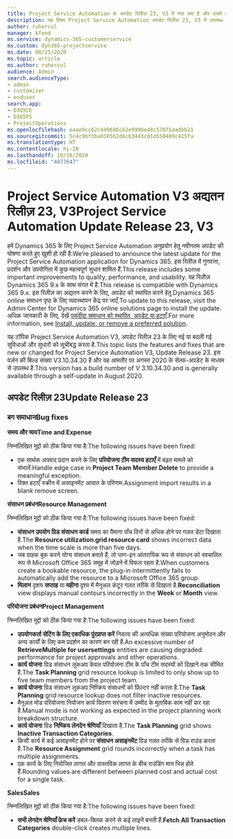 ```yaml
---
title: Project Service Automation के अपडेट रिलीज़ 23, V3 में नया क्या है और उसमें क्या परिवर्तन हुआ है
description: यह विषय Project Service Automation अपडेट रिलीज़ 23, V3 में उपलब्ध सुविधाओं और सुधारों को सूचीबद्ध करता है.
author: ruhercul
manager: kfend
ms.service: dynamics-365-customerservice
ms.custom: dyn365-projectservice
ms.date: 08/25/2020
ms.topic: article
ms.author: ruhercul
audience: Admin
search.audienceType:
- admin
- customizer
- enduser
search.app:
- D365CE
- D365PS
- ProjectOperations
ms.openlocfilehash: eaae9cc62c449695cb2e999be48c57075aadbb21
ms.sourcegitcommit: 5c4c9bf3ba018562d6cb3443c01d550489c415fa
ms.translationtype: HT
ms.contentlocale: hi-IN
ms.lasthandoff: 10/16/2020
ms.locfileid: "4077647"
---
```

# <a name="project-service-automation-update-release-23-v3"></a><span data-ttu-id="5f567-103">Project Service Automation V3 अद्यतन रिलीज़ 23, V3</span><span class="sxs-lookup"><span data-stu-id="5f567-103">Project Service Automation Update Release 23, V3</span></span>

<span data-ttu-id="5f567-104">हमें Dynamics 365 के लिए Project Service Automation अनुप्रयोग हेतु नवीनतम अपडेट की घोषणा करते हुए खुशी हो रही है.</span><span class="sxs-lookup"><span data-stu-id="5f567-104">We’re pleased to announce the latest update for the Project Service Automation application for Dynamics 365.</span></span> <span data-ttu-id="5f567-105">इस रिलीज़ में गुणवत्ता, प्रदर्शन और उपयोगिता में कुछ महत्वपूर्ण सुधार शामिल हैं.</span><span class="sxs-lookup"><span data-stu-id="5f567-105">This release includes some important improvements to quality, performance, and usability.</span></span> <span data-ttu-id="5f567-106">यह रिलीज़ Dynamics 365 9.x के साथ संगत में है.</span><span class="sxs-lookup"><span data-stu-id="5f567-106">This release is compatible with Dynamics 365 9.x.</span></span> <span data-ttu-id="5f567-107">इस रिलीज़ का अद्यतन करने के लिए, अपडेट को स्थापित करने हेतु Dynamics 365 online समाधन पृष्ठ के लिए व्यवस्थापन केंद्र पर जाएँ.</span><span class="sxs-lookup"><span data-stu-id="5f567-107">To update to this release, visit the Admin Center for Dynamics 365 online solutions page to install the update.</span></span> <span data-ttu-id="5f567-108">अधिक जानकारी के लिए, देखें [पसंदीदा समाधान को स्थापित, अपडेट या हटाएँ](https://docs.microsoft.com/power-platform/admin/install-remove-preferred-solution).</span><span class="sxs-lookup"><span data-stu-id="5f567-108">For more information, see [Install, update, or remove a preferred solution](https://docs.microsoft.com/power-platform/admin/install-remove-preferred-solution).</span></span>

<span data-ttu-id="5f567-109">यह टॉपिक Project Service Automation V3, अपडेट रिलीज़ 23 के लिए नई या बदली गई सुविधाओं और सुधारों को सूचीबद्ध करता है.</span><span class="sxs-lookup"><span data-stu-id="5f567-109">This topic lists the features and fixes that are new or changed for Project Service Automation V3, Update Release 23.</span></span> <span data-ttu-id="5f567-110">इस वर्ज़न की बिल्ड संख्या V3.10.34.30 है और यह आमतौर पर अगस्त 2020 के सेल्फ-अपडेट के माध्यम से उपलब्ध है.</span><span class="sxs-lookup"><span data-stu-id="5f567-110">This version has a build number of V 3.10.34.30 and is generally available through a self-update in August 2020.</span></span>

## <a name="update-release-23"></a><span data-ttu-id="5f567-111">अपडेट रिलीज़ 23</span><span class="sxs-lookup"><span data-stu-id="5f567-111">Update Release 23</span></span>

### <a name="bug-fixes"></a><span data-ttu-id="5f567-112">बग समाधान</span><span class="sxs-lookup"><span data-stu-id="5f567-112">Bug fixes</span></span>

<span data-ttu-id="5f567-113">**समय और व्यय**</span><span class="sxs-lookup"><span data-stu-id="5f567-113">**Time and Expense**</span></span>

<span data-ttu-id="5f567-114">निम्नलिखित मुद्दों को ठीक किया गया है:</span><span class="sxs-lookup"><span data-stu-id="5f567-114">The following issues have been fixed:</span></span>
- <span data-ttu-id="5f567-115">एक सार्थक अपवाद प्रदान करने के लिए **परियोजना टीम सदस्य हटाएँ** में बढ़त मामले को संभालें.</span><span class="sxs-lookup"><span data-stu-id="5f567-115">Handle edge case in **Project Team Member Delete** to provide a meaningful exception.</span></span>
- <span data-ttu-id="5f567-116">रिक्त हटाएँ स्क्रीन में असाइनमेंट आयात के परिणाम.</span><span class="sxs-lookup"><span data-stu-id="5f567-116">Assignment import results in a blank remove screen.</span></span>

<span data-ttu-id="5f567-117">**संसाधन प्रबंधन**</span><span class="sxs-lookup"><span data-stu-id="5f567-117">**Resource Management**</span></span>

<span data-ttu-id="5f567-118">निम्नलिखित मुद्दों को ठीक किया गया है:</span><span class="sxs-lookup"><span data-stu-id="5f567-118">The following issues have been fixed:</span></span>

- <span data-ttu-id="5f567-119">**संसाधन उपयोग ग्रिड संसाधन कार्ड** समय का पैमाना पाँच दिनों से अधिक होने पर गलत डेटा दिखाता है.</span><span class="sxs-lookup"><span data-stu-id="5f567-119">The **Resource utilization grid resource card** shows incorrect data when the time scale is more than five days.</span></span>
- <span data-ttu-id="5f567-120">जब ग्राहक बुक करने योग्य संसाधन बनाते हैं, तो प्लग-इन आंतरायिक रूप से संसाधन को स्वचालित रूप से Microsoft Office 365 समूह में जोड़ने में विफल रहता है.</span><span class="sxs-lookup"><span data-stu-id="5f567-120">When customers create a bookable resource, the plug-in intermittently fails to automatically add the resource to a Microsoft Office 365 group.</span></span>
- <span data-ttu-id="5f567-121">**मिलान** दृशय **सप्ताह** या **महीना** दृश्य में मैनुअल कंटूर गलत तरीके से दिखाता है.</span><span class="sxs-lookup"><span data-stu-id="5f567-121">**Reconciliation** view displays manual contours incorrectly in the **Week** or **Month** view.</span></span>

<span data-ttu-id="5f567-122">**परियोजना प्रबंधन**</span><span class="sxs-lookup"><span data-stu-id="5f567-122">**Project Management**</span></span>

<span data-ttu-id="5f567-123">निम्नलिखित मुद्दों को ठीक किया गया है:</span><span class="sxs-lookup"><span data-stu-id="5f567-123">The following issues have been fixed:</span></span>

- <span data-ttu-id="5f567-124">**उपयोगकर्ता सेटिंग के लिए एकाधिक पुंरप्राप्त करें** निकाय की अत्यधिक संख्या परियोजना अनुमोदन और अन्य कार्यों के लिए कम प्रदर्शन का कारण बन रही हैं.</span><span class="sxs-lookup"><span data-stu-id="5f567-124">An excessive number of **RetrieveMultiple for usersettings** entities are causing degraded performance for project approvals and other operations.</span></span>
- <span data-ttu-id="5f567-125">**कार्य योजना** ग्रिड संसाधन लुकअप केवल परियोजना टीम के पाँच टीम सदस्यों को दिखाने तक सीमित है.</span><span class="sxs-lookup"><span data-stu-id="5f567-125">The **Task Planning** grid resource lookup is limited to only show up to five team members from the project team.</span></span> 
- <span data-ttu-id="5f567-126">**कार्य योजना** ग्रिड संसाधन लुकअप निष्क्रिय संसाधनों को फ़िल्टर नहीं करता है.</span><span class="sxs-lookup"><span data-stu-id="5f567-126">The **Task Planning** grid resource lookup does not filter inactive resources.</span></span>
- <span data-ttu-id="5f567-127">मैनुअल मोड परियोजना नियोजन कार्य वितरण सरंचना में उम्मीद के मुताबिक काम नहीं कर रहा है.</span><span class="sxs-lookup"><span data-stu-id="5f567-127">Manual mode is not working as expected in the project planning work breakdown structure.</span></span>
- <span data-ttu-id="5f567-128">**कार्य योजना** ग्रिड **निष्क्रिय लेनदेन श्रेणियाँ** दिखाता है.</span><span class="sxs-lookup"><span data-stu-id="5f567-128">The **Task Planning** grid shows **Inactive Transaction Categories**.</span></span>
- <span data-ttu-id="5f567-129">किसी कार्य में कई असाइनमेंट होने पर **संसाधन असाइनमेंट** ग्रिड गलत तरीके से ग्रिड राउंड करता है.</span><span class="sxs-lookup"><span data-stu-id="5f567-129">The **Resource Assignment** grid rounds incorrectly when a task has multiple assignments.</span></span>
- <span data-ttu-id="5f567-130">एक कार्य के लिए नियोजित लागत और वास्तविक लागत के बीच राउंडिंग मान भिन्न होते हैं.</span><span class="sxs-lookup"><span data-stu-id="5f567-130">Rounding values are different between planned cost and actual cost for a single task.</span></span>

<span data-ttu-id="5f567-131">**Sales**</span><span class="sxs-lookup"><span data-stu-id="5f567-131">**Sales**</span></span>

<span data-ttu-id="5f567-132">निम्नलिखित मुद्दों को ठीक किया गया है:</span><span class="sxs-lookup"><span data-stu-id="5f567-132">The following issues have been fixed:</span></span>

- <span data-ttu-id="5f567-133">**सभी लेनदेन श्रेणियाँ फ़ेच करें** डबल-क्लिक करने से कई लाइनें बनती हैं.</span><span class="sxs-lookup"><span data-stu-id="5f567-133">**Fetch All Transaction Categories** double-click creates multiple lines.</span></span>
